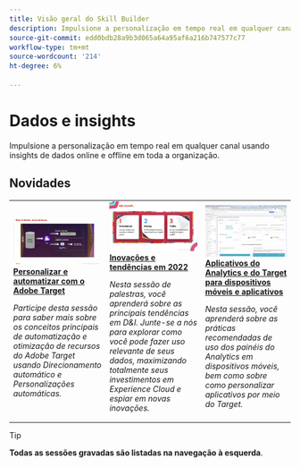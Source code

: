 ```yaml
---
title: Visão geral do Skill Builder
description: Impulsione a personalização em tempo real em qualquer canal usando insights de dados online e offline em toda a organização.
source-git-commit: edd0bdb28a9b3d065a64a95af6a216b747577c77
workflow-type: tm+mt
source-wordcount: '214'
ht-degree: 6%

---
```


# Dados e insights

Impulsione a personalização em tempo real em qualquer canal usando insights de dados online e offline em toda a organização.

## Novidades

<table>
<tr>
  <td>
    <a href="https://experienceleague.adobe.com/docs/skill-builder-events/skill-builder/data-and-insights/2022/personalize.html">
      <img alt="Personalizar e automatizar com o Adobe Target" src="assets/343821.jpeg" />
    </a>
     <div>
      <a href="https://experienceleague.adobe.com/docs/skill-builder-events/skill-builder/data-and-insights/2022/personalize.html">
        <strong>Personalizar e automatizar com o Adobe Target</strong>
      </a>
    </div>
    <p>
    <em>Participe desta sessão para saber mais sobre os conceitos principais de automatização e otimização de recursos do Adobe Target usando Direcionamento automático e Personalizações automáticas.</em>
    <p>
  </td>
  <td>
    <a href="https://experienceleague.adobe.com/docs/skill-builder-events/skill-builder/data-and-insights/2022/innovations.html">
      <img alt="Inovações e tendências em 2022" src="assets/343818.jpeg" />
    </a>
     <div>
      <a href="https://experienceleague.adobe.com/docs/skill-builder-events/skill-builder/data-and-insights/2022/innovations.html">
        <strong>Inovações e tendências em 2022</strong>
      </a>
    </div>
    <p>
    <em>Nesta sessão de palestras, você aprenderá sobre as principais tendências em D&amp;I. Junte-se a nós para explorar como você pode fazer uso relevante de seus dados, maximizando totalmente seus investimentos em Experience Cloud e espiar em novas inovações.</em>
    <p>
  </td>  
  <td>
    <a href="https://experienceleague.adobe.com/docs/skill-builder-events/skill-builder/data-and-insights/2022/mobile-and-apps.html">
      <img alt="Aplicativos do Analytics e do Target para dispositivos móveis e aplicativos" src="assets/343819.jpeg" />
    </a>
     <div>
      <a href="https://experienceleague.adobe.com/docs/skill-builder-events/skill-builder/data-and-insights/2022/mobile-and-apps.html">
        <strong>Aplicativos do Analytics e do Target para dispositivos móveis e aplicativos</strong>
      </a>
    </div>
    <p>
    <em>Nesta sessão, você aprenderá sobre as práticas recomendadas de uso dos painéis do Analytics em dispositivos móveis, bem como sobre como personalizar aplicativos por meio do Target.</em>
    <p>
  </td>
</tr>
</table>

>[!TIP]
>
>**Todas as sessões gravadas são listadas na navegação à esquerda**.
